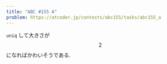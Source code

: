 ```yaml
---
title: "ABC #155 A"
problem: https://atcoder.jp/contests/abc155/tasks/abc155_a
---
```

`uniq` して大きさが $$ 2 $$ になればかわいそうである.
